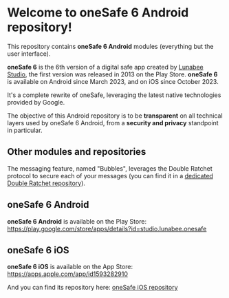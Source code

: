 # Welcome to oneSafe 6 Android repository!

This repository contains **oneSafe 6 Android** modules (everything but the user interface).

**oneSafe 6** is the 6th version of a digital safe app created by [Lunabee Studio](https://www.lunabee.studio/), the first version was released in 2013 on the Play Store. 
**oneSafe 6** is available on Android since March 2023, and on iOS since October 2023.

It's a complete rewrite of oneSafe, leveraging the latest native technologies provided by Google.

The objective of this Android repository is to be **transparent** on all technical layers used by oneSafe 6 Android, from a **security and privacy** standpoint in particular.

## Other modules and repositories

The messaging feature, named "Bubbles", leverages the Double Ratchet protocol to secure each of your messages (you can find it in a [dedicated Double Ratchet repository](https://github.com/LunabeeStudio/Double_Ratchet_KMP)).

## oneSafe 6 Android

**oneSafe 6 Android** is available on the Play Store: https://play.google.com/store/apps/details?id=studio.lunabee.onesafe

## oneSafe 6 iOS

**oneSafe 6 iOS** is available on the App Store: https://apps.apple.com/app/id1593282910

And you can find its repository here: [oneSafe iOS repository](https://github.com/LunabeeStudio/oneSafe6_iOS)
